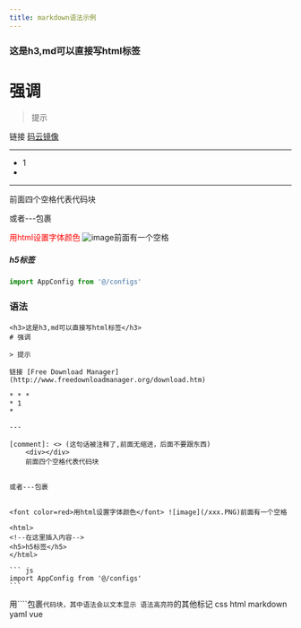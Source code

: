 ```yaml
---
title: markdown语法示例
--- 
```

<h3>这是h3,md可以直接写html标签</h3>

# 强调

> 提示

链接 [码云镜像](https://gitee.com/fairyever/d2-demos)

* * *
* 1
* 

---

[comment]: <> (这句话被注释了,前面无缩进，后面不要跟东西)
    <div></div>
    前面四个空格代表代码块


或者---包裹

    
<font color=red>用html设置字体颜色</font> ![image](/xxx.PNG)前面有一个空格

<html>
<!--在这里插入内容-->
<h5>h5标签</h5>
</html>

``` js
import AppConfig from '@/configs'
```

### 语法
````
<h3>这是h3,md可以直接写html标签</h3>
# 强调

> 提示

链接 [Free Download Manager](http://www.freedownloadmanager.org/download.htm)

* * *
* 1
* 

---

[comment]: <> (这句话被注释了,前面无缩进，后面不要跟东西)
    <div></div>
    前面四个空格代表代码块


或者---包裹

    
<font color=red>用html设置字体颜色</font> ![image](/xxx.PNG)前面有一个空格

<html>
<!--在这里插入内容-->
<h5>h5标签</h5>
</html>

``` js
import AppConfig from '@/configs'
```
````
用````包裹```代码块，其中语法会以文本显示
语法高亮符```的其他标记 css html markdown yaml vue


